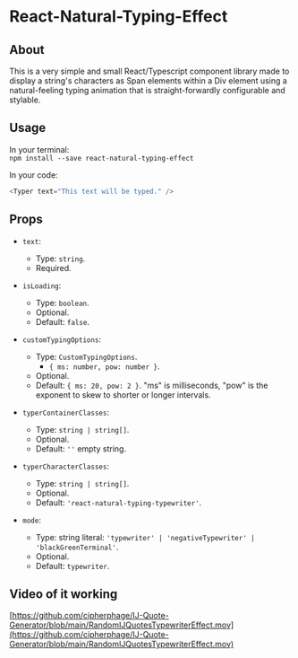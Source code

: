 # React-Natural-Typing-Effect

## About
This is a very simple and small React/Typescript component library made to display a string's characters as Span elements within a Div element using a natural-feeling typing animation that is straight-forwardly configurable and stylable.


## Usage

In your terminal: <br/>
`npm install --save react-natural-typing-effect`

In your code:
```javascript
<Typer text="This text will be typed." />
```

## Props

- `text`: 
  - Type: `string`.
  - Required.
  
- `isLoading`: 
  - Type: `boolean`.
  - Optional.
  - Default: `false`.

- `customTypingOptions`:
  - Type: `CustomTypingOptions`.
    - `{ ms: number, pow: number }`.
  - Optional.
  - Default: `{ ms: 20, pow: 2 }`. "ms" is milliseconds, "pow" is the exponent to skew to shorter or longer intervals.
  
- `typerContainerClasses`:
  - Type: `string | string[]`.
  - Optional.
  - Default: `''` empty string.

- `typerCharacterClasses`: 
  - Type: `string | string[]`.
  - Optional.
  - Default: `'react-natural-typing-typewriter'`.

- `mode`:
  - Type: string literal: `'typewriter' | 'negativeTypewriter' | 'blackGreenTerminal'`.
  - Optional.
  - Default: `typewriter`.

## Video of it working

[https://github.com/cipherphage/IJ-Quote-Generator/blob/main/RandomIJQuotesTypewriterEffect.mov](https://github.com/cipherphage/IJ-Quote-Generator/blob/main/RandomIJQuotesTypewriterEffect.mov)

